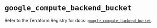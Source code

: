 # `google_compute_backend_bucket`

Refer to the Terraform Registry for docs: [`google_compute_backend_bucket`](https://registry.terraform.io/providers/hashicorp/google/5.35.0/docs/resources/compute_backend_bucket).
